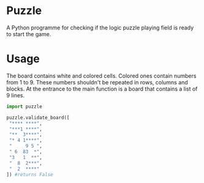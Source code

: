 # Puzzle
A Python programme for checking if the logic puzzle playing field is ready to start the game.
# Usage
The board contains white and colored cells. Colored ones contain numbers from 1 to 9. These numbers shouldn't be repeated in rows, columns and blocks. At the entrance to the main function is a board that contains a list of 9 lines.
```python
import puzzle

puzzle.validate_board([
 "**** ****",
 "***1 ****",
 "**  3****",
 "* 4 1****",
 "     9 5 ",
 " 6  83  *",
 "3   1  **",
 "  8  2***",
 "  2  ****"
]) #returns False
```